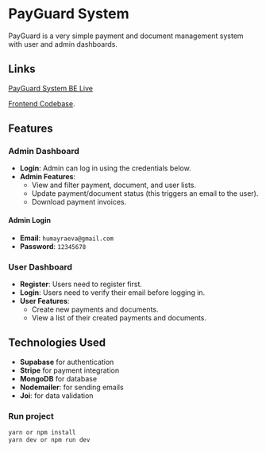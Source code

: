 # PayGuard System

PayGuard is a very simple payment and document management system with user and admin dashboards.

## Links

[PayGuard System BE Live](https://payguard-server.vercel.app/)

[Frontend Codebase](https://github.com/hkeva/payguard-client).

## Features

### Admin Dashboard

- **Login**: Admin can log in using the credentials below.
- **Admin Features**:
  - View and filter payment, document, and user lists.
  - Update payment/document status (this triggers an email to the user).
  - Download payment invoices.

#### Admin Login

- **Email**: `humayraeva@gmail.com`
- **Password**: `12345678`

### User Dashboard

- **Register**: Users need to register first.
- **Login**: Users need to verify their email before logging in.
- **User Features**:
  - Create new payments and documents.
  - View a list of their created payments and documents.

## Technologies Used

- **Supabase** for authentication
- **Stripe** for payment integration
- **MongoDB** for database
- **Nodemailer**: for sending emails
- **Joi**: for data validation

### Run project

```bash
yarn or npm install
yarn dev or npm run dev

```
